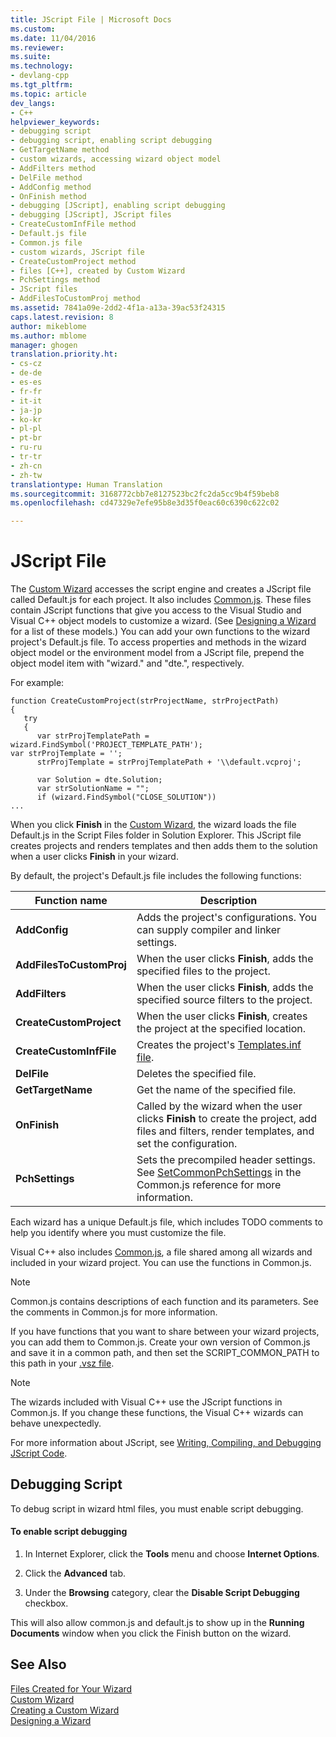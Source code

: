 ```yaml
---
title: JScript File | Microsoft Docs
ms.custom: 
ms.date: 11/04/2016
ms.reviewer: 
ms.suite: 
ms.technology:
- devlang-cpp
ms.tgt_pltfrm: 
ms.topic: article
dev_langs:
- C++
helpviewer_keywords:
- debugging script
- debugging script, enabling script debugging
- GetTargetName method
- custom wizards, accessing wizard object model
- AddFilters method
- DelFile method
- AddConfig method
- OnFinish method
- debugging [JScript], enabling script debugging
- debugging [JScript], JScript files
- CreateCustomInfFile method
- Default.js file
- Common.js file
- custom wizards, JScript file
- CreateCustomProject method
- files [C++], created by Custom Wizard
- PchSettings method
- JScript files
- AddFilesToCustomProj method
ms.assetid: 7841a09e-2dd2-4f1a-a13a-39ac53f24315
caps.latest.revision: 8
author: mikeblome
ms.author: mblome
manager: ghogen
translation.priority.ht:
- cs-cz
- de-de
- es-es
- fr-fr
- it-it
- ja-jp
- ko-kr
- pl-pl
- pt-br
- ru-ru
- tr-tr
- zh-cn
- zh-tw
translationtype: Human Translation
ms.sourcegitcommit: 3168772cbb7e8127523bc2fc2da5cc9b4f59beb8
ms.openlocfilehash: cd47329e7efe95b8e3d35f0eac60c6390c622c02

---
```

# JScript File
The [Custom Wizard](../ide/custom-wizard.md) accesses the script engine and creates a JScript file called Default.js for each project. It also includes [Common.js](../ide/customizing-cpp-wizards-with-common-jscript-functions.md). These files contain JScript functions that give you access to the Visual Studio and Visual C++ object models to customize a wizard. (See [Designing a Wizard](../ide/designing-a-wizard.md) for a list of these models.) You can add your own functions to the wizard project's Default.js file. To access properties and methods in the wizard object model or the environment model from a JScript file, prepend the object model item with "wizard." and "dte.", respectively.  
  
 For example:  
  
```  
function CreateCustomProject(strProjectName, strProjectPath)  
{  
   try  
   {  
      var strProjTemplatePath = wizard.FindSymbol('PROJECT_TEMPLATE_PATH');  
var strProjTemplate = '';  
      strProjTemplate = strProjTemplatePath + '\\default.vcproj';  
  
      var Solution = dte.Solution;  
      var strSolutionName = "";  
      if (wizard.FindSymbol("CLOSE_SOLUTION"))  
...  
```  
  
 When you click **Finish** in the [Custom Wizard](../ide/custom-wizard.md), the wizard loads the file Default.js in the Script Files folder in Solution Explorer. This JScript file creates projects and renders templates and then adds them to the solution when a user clicks **Finish** in your wizard.  
  
 By default, the project's Default.js file includes the following functions:  
  
|Function name|Description|  
|-------------------|-----------------|  
|**AddConfig**|Adds the project's configurations. You can supply compiler and linker settings.|  
|**AddFilesToCustomProj**|When the user clicks **Finish**, adds the specified files to the project.|  
|**AddFilters**|When the user clicks **Finish**, adds the specified source filters to the project.|  
|**CreateCustomProject**|When the user clicks **Finish**, creates the project at the specified location.|  
|**CreateCustomInfFile**|Creates the project's [Templates.inf file](../ide/templates-inf-file.md).|  
|**DelFile**|Deletes the specified file.|  
|**GetTargetName**|Get the name of the specified file.|  
|**OnFinish**|Called by the wizard when the user clicks **Finish** to create the project, add files and filters, render templates, and set the configuration.|  
|**PchSettings**|Sets the precompiled header settings. See [SetCommonPchSettings](../ide/setcommonpchsettings.md) in the Common.js reference for more information.|  
  
 Each wizard has a unique Default.js file, which includes TODO comments to help you identify where you must customize the file.  
  
 Visual C++ also includes [Common.js](../ide/customizing-cpp-wizards-with-common-jscript-functions.md), a file shared among all wizards and included in your wizard project. You can use the functions in Common.js.  
  
> [!NOTE]
>  Common.js contains descriptions of each function and its parameters. See the comments in Common.js for more information.  
  
 If you have functions that you want to share between your wizard projects, you can add them to Common.js. Create your own version of Common.js and save it in a common path, and then set the SCRIPT_COMMON_PATH to this path in your [.vsz file](../ide/dot-vsz-file-project-control.md).  
  
> [!NOTE]
>  The wizards included with Visual C++ use the JScript functions in Common.js. If you change these functions, the Visual C++ wizards can behave unexpectedly.  
  
 For more information about JScript, see [Writing, Compiling, and Debugging JScript Code](http://msdn.microsoft.com/en-us/13e57e7d-4867-4555-b9e4-fc24aa75e628).  
  
## Debugging Script  
 To debug script in wizard html files, you must enable script debugging.  
  
#### To enable script debugging  
  
1.  In Internet Explorer, click the **Tools** menu and choose **Internet Options**.  
  
2.  Click the **Advanced** tab.  
  
3.  Under the **Browsing** category, clear the **Disable Script Debugging** checkbox.  
  
 This will also allow common.js and default.js to show up in the **Running Documents** window when you click the Finish button on the wizard.  
  
## See Also  
 [Files Created for Your Wizard](../ide/files-created-for-your-wizard.md)   
 [Custom Wizard](../ide/custom-wizard.md)   
 [Creating a Custom Wizard](../ide/creating-a-custom-wizard.md)   
 [Designing a Wizard](../ide/designing-a-wizard.md)


<!--HONumber=Jan17_HO1-->


